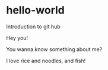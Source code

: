 # hello-world
Introduction to git hub

Hey you!

You wanna know something about me? 

I love rice and noodles, and fish!
